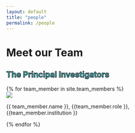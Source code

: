 ```yaml
---
layout: default
title: "people"
permalink: /people
---
```


<style>
  div.image {
  object-fit: contain;
  }  
</style>


<div class="text-block-main" style="width:250px;">
  <h1>Meet our Team</h1>
</div>

<div class="text-block-right">
  <h2 style="color:#42b7bf;-webkit-text-stroke-width:1px;-webkit-text-stroke-color:black;">The Principal Investigators</h2>
  {% for team_member in site.team_members %}
      <div class="text-block-main">
        <div class="image">
          <img src={{ team_member.picture }}>
        </div>
        <div class="text">
          <p style="text-align:left;"> {{ team_member.name }}, {{team_member.role }}, {{team_member.institution }} </p>
        </div>
      </div>
  {% endfor %} 
</div>
